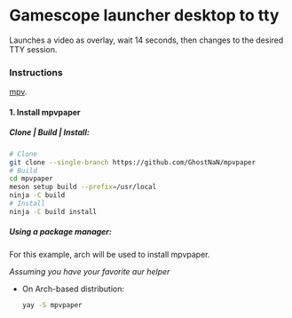 # Gamescope launcher desktop to tty

Launches a video as overlay, wait 14 seconds, then changes to the desired TTY session.

### Instructions

[mpv](https://github.com/mpv-player/mpv).

#### 1. Install mpvpaper

##### Clone | Build | Install:

 ```bash
# Clone
git clone --single-branch https://github.com/GhostNaN/mpvpaper
# Build
cd mpvpaper
meson setup build --prefix=/usr/local
ninja -C build
# Install
ninja -C build install
  ```

##### Using a package manager:

For this example, arch will be used to install mpvpaper.

*Assuming you have your favorite aur helper*
* On Arch-based distribution:

  ```bash
  yay -S mpvpaper
  ```

